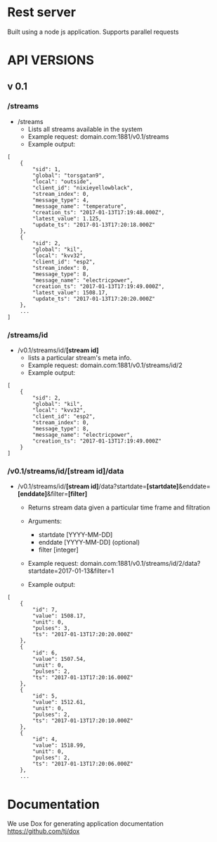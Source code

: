 # Rest server
Built using a node js application. Supports parallel requests

# API VERSIONS
## v 0.1

### /streams
- /streams
    - Lists all streams available in the system
    - Example request:
            domain.com:1881/v0.1/streams
    - Example output:
```
[
    {
        "sid": 1,
        "global": "torsgatan9",
        "local": "outside",
        "client_id": "nixieyellowblack",
        "stream_index": 0,
        "message_type": 4,
        "message_name": "temperature",
        "creation_ts": "2017-01-13T17:19:48.000Z",
        "latest_value": 1.125,
        "update_ts": "2017-01-13T17:20:18.000Z"
    },
    {
        "sid": 2,
        "global": "kil",
        "local": "kvv32",
        "client_id": "esp2",
        "stream_index": 0,
        "message_type": 8,
        "message_name": "electricpower",
        "creation_ts": "2017-01-13T17:19:49.000Z",
        "latest_value": 1508.17,
        "update_ts": "2017-01-13T17:20:20.000Z"
    },
    ...
]
```

### /streams/id
- /v0.1/streams/id/**[stream id]**
    - lists a particular stream's meta info.
    - Example request:
            domain.com:1881/v0.1/streams/id/2
    - Example output:
```
[
    {
        "sid": 2,
        "global": "kil",
        "local": "kvv32",
        "client_id": "esp2",
        "stream_index": 0,
        "message_type": 8,
        "message_name": "electricpower",
        "creation_ts": "2017-01-13T17:19:49.000Z"
    }
]
```

### /v0.1/streams/id/**[stream id]**/data
- /v0.1/streams/id/**[stream id]**/data?startdate=**[startdate]**&enddate=**[enddate]**&filter=**[filter]**
    - Returns stream data given a particular time frame and filtration
    - Arguments:
        - startdate [YYYY-MM-DD]
        - enddate [YYYY-MM-DD] (optional)
        - filter [integer]

    - Example request:
            domain.com:1881/v0.1/streams/id/2/data?startdate=2017-01-13&filter=1
    - Example output:
```
[
    {
        "id": 7,
        "value": 1508.17,
        "unit": 0,
        "pulses": 3,
        "ts": "2017-01-13T17:20:20.000Z"
    },
    {
        "id": 6,
        "value": 1507.54,
        "unit": 0,
        "pulses": 2,
        "ts": "2017-01-13T17:20:16.000Z"
    },
    {
        "id": 5,
        "value": 1512.61,
        "unit": 0,
        "pulses": 2,
        "ts": "2017-01-13T17:20:10.000Z"
    },
    {
        "id": 4,
        "value": 1518.99,
        "unit": 0,
        "pulses": 2,
        "ts": "2017-01-13T17:20:06.000Z"
    },
    ...
```


# Documentation
We use Dox for generating application documentation
https://github.com/tj/dox

